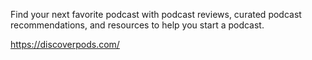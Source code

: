 Find your next favorite podcast with podcast reviews, curated podcast recommendations, and resources to help you start a podcast.

https://discoverpods.com/
